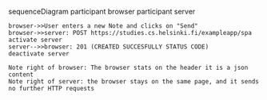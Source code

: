 sequenceDiagram
    participant browser
    participant server

	browser->>User enters a new Note and clicks on "Send"
    browser->>server: POST https://studies.cs.helsinki.fi/exampleapp/spa
    activate server
    server-->>browser: 201 (CREATED SUCCESFULLY STATUS CODE) 
    deactivate server
	
	Note right of browser: The browser stats on the header it is a json content
	Note right of server: the browser stays on the same page, and it sends no further HTTP requests
  